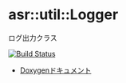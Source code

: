 # asr::util::Logger

ログ出力クラス

[![Build Status](https://travis-ci.org/asura/logger.svg?branch=master)](https://travis-ci.org/asura/logger)

* [Doxygenドキュメント](https://asura.github.io/logger/)
